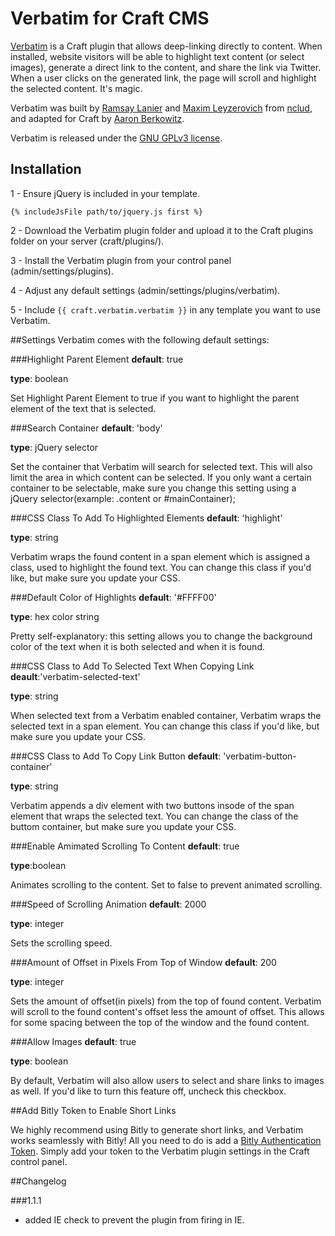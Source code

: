 Verbatim for Craft CMS
===========

[Verbatim](http://verbat.im/) is a Craft plugin that allows deep-linking directly to content. When installed, website visitors will be able to highlight text content (or select images), generate a direct link to the content, and share the link via Twitter. When a user clicks on the generated link, the page will scroll and highlight the selected content. It's magic.

Verbatim was built by [Ramsay Lanier](https://github.com/ramsaylanier) and [Maxim Leyzerovich](https://github.com/duqe) from [nclud](http://nclud.com), and adapted for Craft by [Aaron Berkowitz](https://github.com/aberkie).

Verbatim is released under the [GNU GPLv3 license](http://www.gnu.org/licenses/gpl.html). 

## Installation
1 - Ensure jQuery is included in your template.
```
{% includeJsFile path/to/jquery.js first %}
```
2 - Download the Verbatim plugin folder and upload it to the Craft plugins folder on your server (craft/plugins/).

3 - Install the Verbatim plugin from your control panel (admin/settings/plugins). 

4 - Adjust any default settings (admin/settings/plugins/verbatim).

5 - Include `{{ craft.verbatim.verbatim }}` in any template you want to use Verbatim.

##Settings
Verbatim comes with the following default settings:

###Highlight Parent Element
**default**: true

**type**: boolean

Set Highlight Parent Element to true if you want to highlight the parent element of the text that is selected.

###Search Container
**default**: 'body'

**type**: jQuery selector

Set the container that Verbatim will search for selected text. This will also limit the area in which content can be selected. If you only want a certain container to be selectable, make sure you change this setting using a jQuery selector(example: .content or #mainContainer);

###CSS Class To Add To Highlighted Elements
**default**: 'highlight'

**type**: string

Verbatim wraps the found content in a span element which is assigned a class, used to highlight the found text. You can change this class if you'd like, but make sure you update your CSS. 


###Default Color of Highlights
**default**: '#FFFF00'

**type**: hex color string

Pretty self-explanatory: this setting allows you to change the background color of the text when it is both selected and when it is found.


###CSS Class to Add To Selected Text When Copying Link
**deault**:'verbatim-selected-text'

**type**: string

When selected text from a Verbatim enabled container, Verbatim wraps the selected text in a span element. You can change this class if you'd like, but make sure you update your CSS. 

###CSS Class to Add To Copy Link Button
**default**: 'verbatim-button-container'

**type**: string

Verbatim appends a div element with two buttons insode of the span element that wraps the selected text. You can change the class of the buttom container, but make sure you update your CSS. 

###Enable Amimated Scrolling To Content
**default**: true

**type**:boolean

Animates scrolling to the content. Set to false to prevent animated scrolling.

###Speed of Scrolling Animation
**default**: 2000

**type**: integer

Sets the scrolling speed.

###Amount of Offset in Pixels From Top of Window
**default**: 200

**type**: integer

Sets the amount of offset(in pixels) from the top of found content. Verbatim will scroll to the found content's offset less the amount of offset. This allows for some spacing between the top of the window and the found content.


###Allow Images
**default**: true

**type**: boolean

By default, Verbatim will also allow users to select and share links to images as well. If you'd like to turn this feature off, uncheck this checkbox.

##Add Bitly Token to Enable Short Links

We highly recommend using Bitly to generate short links, and Verbatim works seamlessly with Bitly! All you need to do is add a [Bitly Authentication Token](http://dev.bitly.com/get_started.html). Simply add your token to the Verbatim plugin settings in the Craft control panel.


##Changelog

###1.1.1
* added IE check to prevent the plugin from firing in IE.
